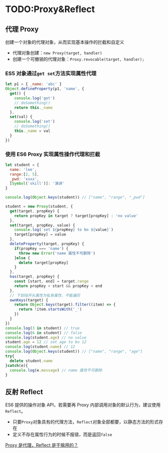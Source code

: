  # TODO:Proxy&Reflect

## 代理 Proxy

创建一个对象的代理对象，从而实现基本操作的拦截和自定义

- 代理对象创建：`new Proxy(target, handler)`
- 创建一个可撤销的代理对象：`Proxy.revocable(target, handler);`

### ES5 对象通过`get set`方法实现属性代理

```JavaScript
let p1 = { _name: 'abc' }
Object.defineProperty(p1, 'name', {
  get() {
    console.log('get')
    // doSomething()
    return this._name
  },
  set(val) {
    console.log('set')
    // doSomething()
    this._name = val
  }
})
```

### 使用 ES6 Proxy 实现属性操作代理和拦截

```JavaScript
let student = {
  name: 'lee',
  range:[2, 5],
  _pwd: 'xxxx',
  [Symbol('skill')]: '演讲'
}

console.log(Object.keys(student)) // ["name", "range", "_pwd"]

student = new Proxy(student, {
  get(target, propKey) {
    return propKey in target ? target[propKey] : 'no value'
  },
  set(target, propKey, value) {
    console.log(`set ${propKey} to bo ${value}`)
    target[propKey] = value
  },
  deleteProperty(target, propKey) {
    if(propKey === 'name') {
      throw new Error('name 属性不可删除')
    }else {
      delete target[propKey]
    }
  },
  has(target, propKey) {
    const [start, end] = target.range
    return propKey > start && propKey < end
  },
  // 下划线开头属性为私有属性，不能遍历
  ownKeys(target) {
    return Object.keys(target).filter((item) => {
      return !item.startsWith('_')
    })
  }
})
console.log(3 in student) // true
console.log(6 in student) // false
console.log(student.age) // no value
student.age = 12 // set age to bo 12
console.log(student.name) // 12
console.log(Object.keys(student)) // ["name", "range", "age"]
try{
  delete student.name
}catch(e){
  console.log(e.message) // name 属性不可删除
}
```

## 反射 Reflect

ES6 提供的操作对象 API，若需要再 Proxy 内部调用对象的默认行为，建议使用`Reflect`。

- 只要`Proxy`对象具有的代理方法，`Reflect`对象全部都要，以静态方法的形式存在
- 定义不存在属性行为的时候不报错，而是返回`false`

[Proxy 是代理，Reflect 是干嘛用的？](https://www.zhangxinxu.com/wordpress/2021/07/js-proxy-reflect/)
